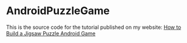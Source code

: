 # AndroidPuzzleGame
This is the source code for the tutorial published on my website: [How to Build a Jigsaw Puzzle Android Game](https://dragosholban.com/2018/03/09/how-to-build-a-jigsaw-puzzle-android-game/)

